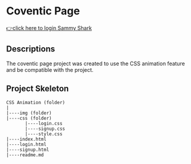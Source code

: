 <h1>Coventic Page</h1>

[👉click here to login Sammy Shark](https://ilkerkr.github.io/CSS-Animation/)

<h2>Descriptions</h2>
<p>
The coventic page project was created to use the CSS animation feature and be compatible with the project.
</p>

<h2>Project Skeleton</h2>


```
CSS Animation (folder)
|
|----img (folder)                  
|----css (folder)
       |----login.css
       |----signup.css
       |----style.css
|----index.html  
|----login.html
|----signup.html
|----readme.md
```